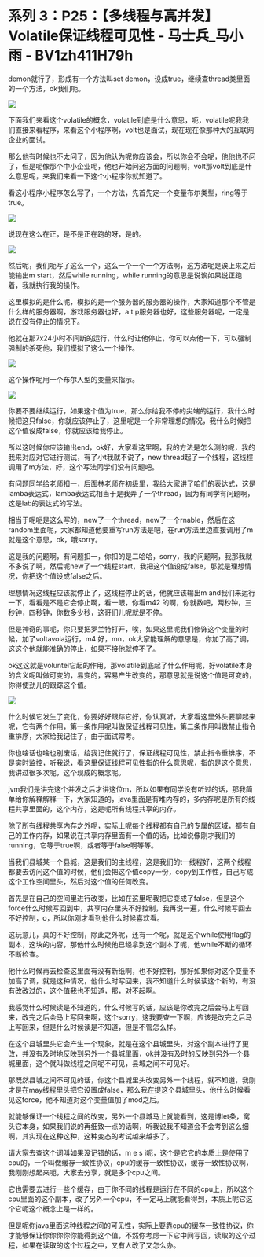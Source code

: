 # 系列 3：P25：【多线程与高并发】Volatile保证线程可见性 - 马士兵_马小雨 - BV1zh411H79h

demon就行了，形成有一个方法叫set demon，设成true，继续查thread类里面的一个方法，ok我们呃。



![](img/29b586f70e936d20dde32c9f27620265_1.png)

下面我们来看这个volatile的概念，volatile到底是什么意思，呃，volatile呢我我们直接来看程序，来看这个小程序啊，volt也是面试，现在现在像那种大的互联网企业的面试。

那么他有时候也不太问了，因为他认为呢你应该会，所以你会不会呢，他他也不问了，但是呢像那个中小企业呢，他也开始问这方面的问题啊，volt那volt到底是什么意思呢，来我们来看一下这个小程序你就知道了。

看这小程序小程序怎么写了，一个方法，先首先定一个变量布尔类型，ring等于true。

![](img/29b586f70e936d20dde32c9f27620265_3.png)

说现在这么在正，是不是正在跑的呀，是的。

![](img/29b586f70e936d20dde32c9f27620265_5.png)

然后呢，我们呃写了这么一个，这么一个一个一个方法啊，这方法呢是诶上来之后能输出m start，然后while running，while running的意思是说诶如果说正跑着，我就执行我的操作。

这里模拟的是什么呢，模拟的是一个服务器的服务器的操作，大家知道那个不管是什么样的服务器啊，游戏服务器也好，a t p服务器也好，这些服务器呢，一定是说在没有停止的情况下。

他就在那7x24小时不间断的运行，什么时让他停止，你可以点他一下，可以强制强制的杀死他，我们模拟了这么一个操作。



![](img/29b586f70e936d20dde32c9f27620265_7.png)

这个操作呢用一个布尔人型的变量来指示。

![](img/29b586f70e936d20dde32c9f27620265_9.png)

你要不要继续运行，如果这个值为true，那么你给我不停的尖端的运行，我什么时候把这只false，你就应该停止了，这里呢是一个非常理想的情况，我什么时候把这个值设成false，你就应该给我停止。

所以这时候你应该输出end，ok好，大家看这里啊，我的方法是怎么测的呢，我的我来对应对它进行测试，有了小t我就不说了，new thread起了一个线程，这线程调用了m方法，好，这个写法同学们没有问题吧。

有问题同学给老师扣一，后面林老师在初级里，我给大家讲了咱们的表达式，这是lamba表达式，lamba表达式相当于是我弄了一个thread，因为有同学有问题啊，这是lab的表达式的写法。

相当于呢呃是这么写的，new了一个thread，new了一个rnable，然后在这random里面呢，大家都知道他要重写run方法是吧，在run方法里边直接调用了m就是这个意思，ok，哦sorry。

这是我的问题啊，有问题扣一，你扣的是二哈哈，sorry，我的问题啊，我那我就不多说了啊，然后呢new了一个线程start，我把这个值设成false，那就是理想情况，你把这个值设成false之后。

理想情况这线程应该就停止了，这线程停止的话，他就应该输出m and我们来运行一下，看看是不是它会停止啊，看一眼，你看m42 的啊，你就数吧，两秒钟，三秒钟，四秒钟，你数多少秒，这哥们儿呢就是不停。

但是神奇的事呢，你只要把罗兰特打开，唉，如果这里呢我们修饰这个变量的时候，加了voltavola运行，m4 好，mn，ok大家能理解的意思是，你加了高了调，这这个他就能准确的停止，如果不接他就停不了。

ok这这就是voluntel它起的作用，那volatile到底起了什么作用呢，好volatile本身的含义呢叫做可变的，易变的，容易产生改变的，那意思就是说这个值是可变的，你得使劲儿的跟踪这个值。



![](img/29b586f70e936d20dde32c9f27620265_11.png)

什么时候它发生了变化，你要好好跟踪它好，你认真听，大家看这里外头要聊起来呢，它有两个作用，第一条作用呢叫做保证线程可见性，第二条作用叫做禁止指令重排序，大家给我记住了，由于面试常考。

你也啥话也啥也别废话，给我记住就行了，保证线程可见性，禁止指令重排序，不是实时监控，听我说，看这里保证线程可见性指的什么意思呢，指的是这个意思，我讲过很多次呢，这个现成的概念呢。

jvm我们是讲完这个并发之后才讲这位m，所以如果有同学没有听过的话，那我简单给你解释解释一下，大家知道的，java里面是有堆内存的，多内存呢是所有的线程共享里面的，这个内存，这是呢所有线程共享的内存。

除了所有线程共享内存之外呢，实际上呢每个线程都有自己的专属的区域，都有自己的工作内存，如果说在共享内存里面有一个值的话，比如说像刚才我们的running，它等于true啊，或者等于false啊等等。

当我们县城某一个县城，这是我们的主线程，这是我们的t一线程好，这两个线程都要去访问这个值的时候，他们会把这个值copy一份，copy到工作性，自己写成这个工作空间里头，然后对这个值的任何改变。

首先是在自己的空间里进行改变，比如在这里呢我把它变成了false，但是这个force什么时候写回到中，共享内存里头不好控制，我再说一遍，什么时候写回去不好控制，o，所以你刚才看到他什么时候喜欢看。

这玩意儿，真的不好控制，除此之外呢，还有一个呢，就是这个while使用flag的副本，这块的内容，那他什么时候他已经拿到这个副本了呢，他while不断的循环不断检查。

他什么时候再去检查这里面有没有新纸啊，也不好控制，那好如果你对这个变量不加高了调，就是这种情况，他什么时写回来，我不知道什么时候读这个新的，有没有改改过的，这个值我也不知道，那，对不起啊。

我感觉什么时候读是不知道的，什么时候写的话，应该是你改完之后会马上写回来，改完之后会马上写回来啊，这个sorry，这我要查一下啊，应该是改完之后马上写回来，但是什么时候读是不知道，但是不管怎么样。

在这个县城里头它会产生一个现象，就是在这个县城里头，对这个副本进行了更改，并没有及时地反映到另外一个县城里面，ok并没有及时的反映到另外一个县城里面，这个就叫做线程之间呢不可见，县城之间不可见好。

那既然县城之间不可见的话，你这个县城里头改变另外一个线程，就不知道，我刚才是在may线程里头把它设置成false，那么我在提这个县城里头，他什么时候看见这force，他不知道对这个变量值加了mod之后。

就能够保证一个线程之间的改变，另外一个县城马上就能看到，这是博let条，窝头它本身，如果我们说的再细致一点的话啊，听我说我不知道会不会考到这么细啊，其实现在这种这种，这种变态的考试越来越多了。

请大家去查这个词叫如果没记错的话，m e s i呃，这个是它它的本质上是使用了cpu的，一个叫做缓存一致性协议，cpu的缓存一致性协议，缓存一致性协议啊，我刚刚想起来呃，大家去分享，就是多个cpu之间。

它也需要去进行一些个缓存，由于你不同的线程是运行在不同的cpu上，所以这个cpu里面的这个副本，改了另外一个cpu，不一定马上就能看得到，本质上呢它这个它呃这个概念上是一样的。

但是呢你java里面这种线程之间的可见性，实际上要靠cpu的缓存一致性协议，你才能够保证你你你你你能得到这个值，不然你考虑一下它中间写回，读取的这个过程，如果在读取的这个过程之中，又有人改了又怎么办。

